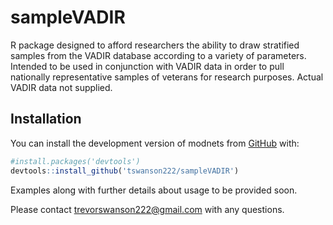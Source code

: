 
<!-- README.md is generated from README.Rmd. Please edit that file -->

# sampleVADIR

<!-- badges: start -->
<!-- badges: end -->

R package designed to afford researchers the ability to draw stratified
samples from the VADIR database according to a variety of parameters.
Intended to be used in conjunction with VADIR data in order to pull
nationally representative samples of veterans for research purposes.
Actual VADIR data not supplied.

## Installation

<!-- You can install the released version of sampleVADIR from [CRAN](https://CRAN.R-project.org) with: -->

You can install the development version of modnets from
[GitHub](https://github.com/tswanson222/sampleVADIR) with:

``` r
#install.packages('devtools')
devtools::install_github('tswanson222/sampleVADIR')
```

Examples along with further details about usage to be provided soon.

Please contact <trevorswanson222@gmail.com> with any questions.

